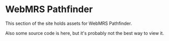 # WebMRS Pathfinder

This section of the site holds assets for WebMRS Pathfinder.

Also some source code is here, but it's probably not the best way to view it.
